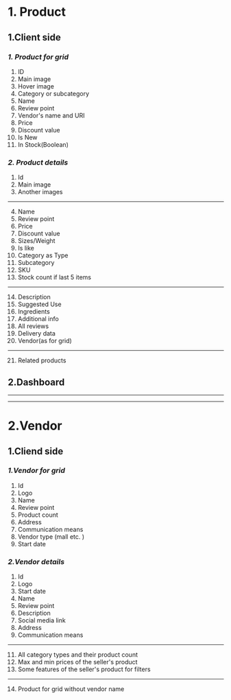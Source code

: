 # **1. Product**

## **1.Client side**

### *1. Product for grid*

1. ID
2. Main image
3. Hover image
4. Category or subcategory 
5. Name
6. Review point
7. Vendor's name and URI 
8. Price
9. Discount value
10. Is New
11. In Stock(Boolean)

### *2. Product details*

1. Id
2. Main image
3. Another images
-----------
4. Name
5. Review point
6. Price
7. Discount value
8. Sizes/Weight
9. Is like
10. Category  as Type
11. Subcategory 
12. SKU
13. Stock count if last 5 items
----------
14. Description 
15. Suggested Use
16. Ingredients
17. Additional info
18. All reviews
19. Delivery data
20. Vendor(as for grid)
---
21. Related products

## **2.Dashboard**


---
---


# **2.Vendor**

## **1.Cliend side**

### *1.Vendor for grid*

1. Id
2. Logo
3. Name 
4. Review point
5. Product count 
6. Address
7. Communication means
8. Vendor type (mall etc. )
9. Start date

### *2.Vendor details*

1. Id
2. Logo
3. Start date
4. Name
6. Review point
7. Description 
8. Social media link 
9. Address
10. Communication means
--------------------------
11. All category types and their product count
12. Max and min prices of the seller's product
13. Some features of  the seller's product for filters 
---------------
14. Product for grid without vendor name 
